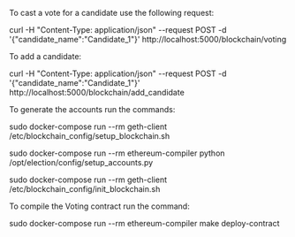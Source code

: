 To cast a vote for a candidate use the following request:

curl -H "Content-Type: application/json" --request POST -d '{"candidate_name":"Candidate_1"}' http://localhost:5000/blockchain/voting

To add a candidate:

curl -H "Content-Type: application/json" --request POST -d '{"candidate_name":"Candidate_1"}' http://localhost:5000/blockchain/add_candidate

To generate the accounts run the commands:

sudo docker-compose run --rm geth-client /etc/blockchain_config/setup_blockchain.sh

sudo docker-compose run --rm ethereum-compiler python /opt/election/config/setup_accounts.py

sudo docker-compose run --rm geth-client /etc/blockchain_config/init_blockchain.sh

To compile the Voting contract run the command:

sudo docker-compose run --rm ethereum-compiler make deploy-contract
